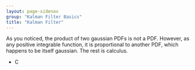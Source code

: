 ```yaml
---
layout: page-sidenav
group: "Kalman Filter Basics"
title: "Kalman Filter"
---
```


As you noticed, the product of two gaussian PDFs is not a PDF. However, as any positive integrable function, it is proportional to another PDF, which happens to be itself gaussian. The rest is calculus. 


+ C

